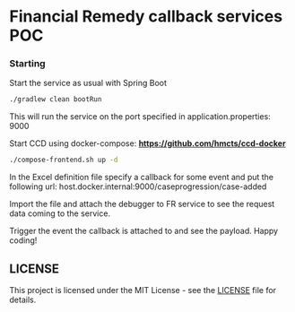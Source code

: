 # Financial Remedy callback services POC

### Starting

Start the service as usual with Spring Boot

```bash
./gradlew clean bootRun
```
This will run the service on the port specified in application.properties: 9000

Start CCD using docker-compose:
**https://github.com/hmcts/ccd-docker**

```bash
./compose-frontend.sh up -d
```

In the Excel definition file specify a callback for some event and put the following url:
host.docker.internal:9000/caseprogression/case-added

Import the file and attach the debugger to FR service to see the request data coming to the service.

Trigger the event the callback is attached to and see the payload. Happy coding!

## LICENSE

This project is licensed under the MIT License - see the [LICENSE](LICENSE.md) file for details.
